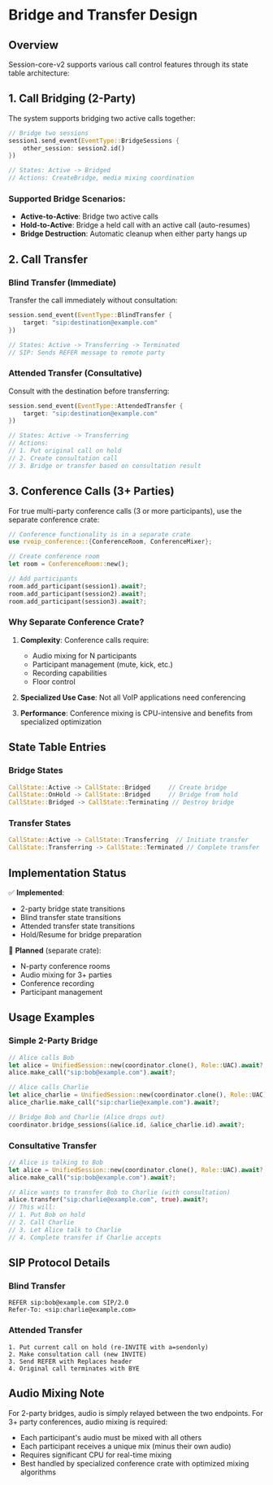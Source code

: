 # Bridge and Transfer Design

## Overview

Session-core-v2 supports various call control features through its state table architecture:

## 1. Call Bridging (2-Party)

The system supports bridging two active calls together:

```rust
// Bridge two sessions
session1.send_event(EventType::BridgeSessions { 
    other_session: session2.id() 
})

// States: Active -> Bridged
// Actions: CreateBridge, media mixing coordination
```

### Supported Bridge Scenarios:
- **Active-to-Active**: Bridge two active calls
- **Hold-to-Active**: Bridge a held call with an active call (auto-resumes)
- **Bridge Destruction**: Automatic cleanup when either party hangs up

## 2. Call Transfer

### Blind Transfer (Immediate)
Transfer the call immediately without consultation:

```rust
session.send_event(EventType::BlindTransfer { 
    target: "sip:destination@example.com" 
})

// States: Active -> Transferring -> Terminated
// SIP: Sends REFER message to remote party
```

### Attended Transfer (Consultative)
Consult with the destination before transferring:

```rust
session.send_event(EventType::AttendedTransfer { 
    target: "sip:destination@example.com" 
})

// States: Active -> Transferring
// Actions: 
// 1. Put original call on hold
// 2. Create consultation call
// 3. Bridge or transfer based on consultation result
```

## 3. Conference Calls (3+ Parties)

For true multi-party conference calls (3 or more participants), use the separate conference crate:

```rust
// Conference functionality is in a separate crate
use rvoip_conference::{ConferenceRoom, ConferenceMixer};

// Create conference room
let room = ConferenceRoom::new();

// Add participants
room.add_participant(session1).await?;
room.add_participant(session2).await?;
room.add_participant(session3).await?;
```

### Why Separate Conference Crate?

1. **Complexity**: Conference calls require:
   - Audio mixing for N participants
   - Participant management (mute, kick, etc.)
   - Recording capabilities
   - Floor control

2. **Specialized Use Case**: Not all VoIP applications need conferencing

3. **Performance**: Conference mixing is CPU-intensive and benefits from specialized optimization

## State Table Entries

### Bridge States
```rust
CallState::Active -> CallState::Bridged     // Create bridge
CallState::OnHold -> CallState::Bridged     // Bridge from hold
CallState::Bridged -> CallState::Terminating // Destroy bridge
```

### Transfer States
```rust
CallState::Active -> CallState::Transferring  // Initiate transfer
CallState::Transferring -> CallState::Terminated // Complete transfer
```

## Implementation Status

✅ **Implemented**:
- 2-party bridge state transitions
- Blind transfer state transitions
- Attended transfer state transitions
- Hold/Resume for bridge preparation

🔄 **Planned** (separate crate):
- N-party conference rooms
- Audio mixing for 3+ parties
- Conference recording
- Participant management

## Usage Examples

### Simple 2-Party Bridge
```rust
// Alice calls Bob
let alice = UnifiedSession::new(coordinator.clone(), Role::UAC).await?;
alice.make_call("sip:bob@example.com").await?;

// Alice calls Charlie
let alice_charlie = UnifiedSession::new(coordinator.clone(), Role::UAC).await?;
alice_charlie.make_call("sip:charlie@example.com").await?;

// Bridge Bob and Charlie (Alice drops out)
coordinator.bridge_sessions(&alice.id, &alice_charlie.id).await?;
```

### Consultative Transfer
```rust
// Alice is talking to Bob
let alice = UnifiedSession::new(coordinator.clone(), Role::UAC).await?;
alice.make_call("sip:bob@example.com").await?;

// Alice wants to transfer Bob to Charlie (with consultation)
alice.transfer("sip:charlie@example.com", true).await?;
// This will:
// 1. Put Bob on hold
// 2. Call Charlie
// 3. Let Alice talk to Charlie
// 4. Complete transfer if Charlie accepts
```

## SIP Protocol Details

### Blind Transfer
```
REFER sip:bob@example.com SIP/2.0
Refer-To: <sip:charlie@example.com>
```

### Attended Transfer
```
1. Put current call on hold (re-INVITE with a=sendonly)
2. Make consultation call (new INVITE)
3. Send REFER with Replaces header
4. Original call terminates with BYE
```

## Audio Mixing Note

For 2-party bridges, audio is simply relayed between the two endpoints. For 3+ party conferences, audio mixing is required:

- Each participant's audio must be mixed with all others
- Each participant receives a unique mix (minus their own audio)
- Requires significant CPU for real-time mixing
- Best handled by specialized conference crate with optimized mixing algorithms